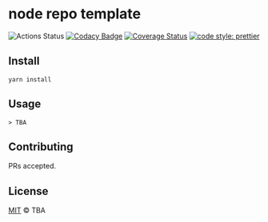 # node repo template

![Actions Status](https://github.com/g59/.59/workflows/Node%20CI/badge.svg)
[![Codacy Badge](https://api.codacy.com/project/badge/Grade/472e9861f7f0444ab16f70fba12ec69a)](https://app.codacy.com/gh/g59/.59-node?utm_source=github.com&utm_medium=referral&utm_content=g59/.59-node&utm_campaign=Badge_Grade_Settings)
[![Coverage Status](https://coveralls.io/repos/github/g59/.59/badge.svg?branch=master)](https://coveralls.io/github/g59/.59?branch=master)
[![code style: prettier](https://img.shields.io/badge/code_style-prettier-ff69b4.svg?style=flat-square)](https://github.com/prettier/prettier)

## Install

    yarn install

## Usage

```
> TBA
```

## Contributing

PRs accepted.

## License

[MIT](./LICENSE) © TBA
